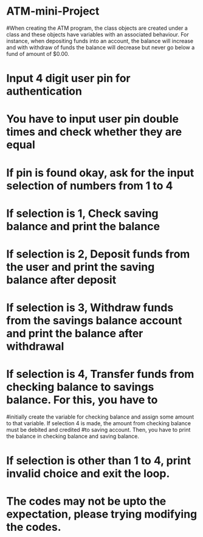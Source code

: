 # ATM-mini-Project
#When creating the ATM program, the class objects are created under a class and these objects have variables with an associated behaviour. For instance, when depositing funds into an account, the balance will increase and with withdraw of funds the balance will decrease but never go below a fund of amount of $0.00.
# Input 4 digit user pin for authentication
# You have to input user pin double times and check whether they are equal
# If pin is found okay, ask for the input selection of numbers from 1 to 4
# If selection is 1, Check saving balance and print the balance
# If selection is 2, Deposit funds from the user and print the saving balance after deposit
# If selection is 3, Withdraw funds from the savings balance account and print the balance after withdrawal
# If selection is 4, Transfer funds from checking balance to savings balance. For this, you have to
#initially create the variable for checking balance and assign some amount to that variable. If selection 4 is made, the amount from checking balance must be debited and credited #to saving account. Then, you have to print the balance in checking balance and saving balance.
# If selection is other than 1 to 4, print invalid choice and exit the loop.

# The codes may not be upto the expectation, please trying modifying the codes.
